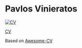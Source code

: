 # Pavlos Vinieratos

[![CV](https://img.shields.io/badge/CV-pdf-green.svg)](https://raw.githubusercontent.com/pvinis/cv/master/Pavlos-Vinieratos-CV.pdf)

[CV](https://raw.githubusercontent.com/pvinis/cv/master/Pavlos-Vinieratos-CV.pdf)

Based on [Awesome-CV](https://github.com/posquit0/Awesome-CV)
